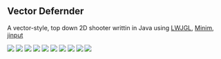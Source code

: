 ## Vector Defernder
A vector-style, top down 2D shooter writtin in Java using [LWJGL](https://github.com/LWJGL/lwjgl3), [Minim](https://github.com/ddf/Minim), [jinput](https://github.com/jinput/jinput)

![](https://github.com/BardenDaSparden/Project-Media/blob/master/Images/Vector-Defender/v1.png?raw=true)
![](https://github.com/BardenDaSparden/Project-Media/blob/master/Images/Vector-Defender/v2.png?raw=true)
![](https://github.com/BardenDaSparden/Project-Media/blob/master/Images/Vector-Defender/v3.png?raw=true)
![](https://github.com/BardenDaSparden/Project-Media/blob/master/Images/Vector-Defender/v4.png?raw=true)
![](https://github.com/BardenDaSparden/Project-Media/blob/master/Images/Vector-Defender/v5.png?raw=true)
![](https://github.com/BardenDaSparden/Project-Media/blob/master/Images/Vector-Defender/v6.png?raw=true)
![](https://github.com/BardenDaSparden/Project-Media/blob/master/Images/Vector-Defender/v7.png?raw=true)
![](https://github.com/BardenDaSparden/Project-Media/blob/master/Images/Vector-Defender/v8.png?raw=true)
![](https://github.com/BardenDaSparden/Project-Media/blob/master/Images/Vector-Defender/v9.png?raw=true)
![](https://github.com/BardenDaSparden/Project-Media/blob/master/Images/Vector-Defender/v10.png?raw=true)
